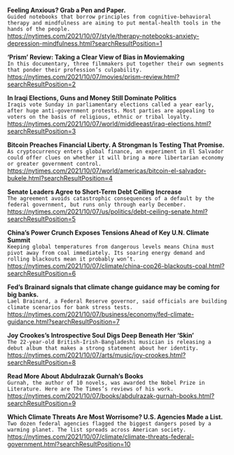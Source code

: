 **Feeling Anxious? Grab a Pen and Paper.**\
`Guided notebooks that borrow principles from cognitive-behavioral therapy and mindfulness are aiming to put mental-health tools in the hands of the people.`\
https://nytimes.com/2021/10/07/style/therapy-notebooks-anxiety-depression-mindfulness.html?searchResultPosition=1

**‘Prism’ Review: Taking a Clear View of Bias in Moviemaking**\
`In this documentary, three filmmakers put together their own segments that ponder their profession’s culpability.`\
https://nytimes.com/2021/10/07/movies/prism-review.html?searchResultPosition=2

**In Iraqi Elections, Guns and Money Still Dominate Politics**\
`Iraqis vote Sunday in parliamentary elections called a year early, after huge anti-government protests. Most parties are appealing to voters on the basis of religious, ethnic or tribal loyalty.`\
https://nytimes.com/2021/10/07/world/middleeast/iraq-elections.html?searchResultPosition=3

**Bitcoin Preaches Financial Liberty. A Strongman Is Testing That Promise.**\
`As cryptocurrency enters global finance, an experiment in El Salvador could offer clues on whether it will bring a more libertarian economy or greater government control.`\
https://nytimes.com/2021/10/07/world/americas/bitcoin-el-salvador-bukele.html?searchResultPosition=4

**Senate Leaders Agree to Short-Term Debt Ceiling Increase**\
`The agreement avoids catastrophic consequences of a default by the federal government, but runs only through early December.`\
https://nytimes.com/2021/10/07/us/politics/debt-ceiling-senate.html?searchResultPosition=5

**China’s Power Crunch Exposes Tensions Ahead of Key U.N. Climate Summit**\
`Keeping global temperatures from dangerous levels means China must pivot away from coal immediately. Its soaring energy demand and rolling blackouts mean it probably won’t.`\
https://nytimes.com/2021/10/07/climate/china-cop26-blackouts-coal.html?searchResultPosition=6

**Fed’s Brainard signals that climate change guidance may be coming for big banks.**\
`Lael Brainard, a Federal Reserve governor, said officials are building climate scenarios for bank stress tests.`\
https://nytimes.com/2021/10/07/business/economy/fed-climate-guidance.html?searchResultPosition=7

**Joy Crookes’s Introspective Soul Digs Deep Beneath Her ‘Skin’**\
`The 22-year-old British-Irish-Bangladeshi musician is releasing a debut album that makes a strong statement about her identity.`\
https://nytimes.com/2021/10/07/arts/music/joy-crookes.html?searchResultPosition=8

**Read More About Abdulrazak Gurnah’s Books**\
`Gurnah, the author of 10 novels, was awarded the Nobel Prize in Literature. Here are The Times’s reviews of his work.`\
https://nytimes.com/2021/10/07/books/abdulrazak-gurnah-books.html?searchResultPosition=9

**Which Climate Threats Are Most Worrisome? U.S. Agencies Made a List.**\
`Two dozen federal agencies flagged the biggest dangers posed by a warming planet. The list spreads across American society.`\
https://nytimes.com/2021/10/07/climate/climate-threats-federal-government.html?searchResultPosition=10

